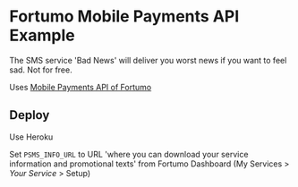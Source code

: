 # Fortumo Mobile Payments API Example

The SMS service 'Bad News' will deliver you worst news if you
want to feel sad. Not for free.

Uses [Mobile Payments API of Fortumo](http://developers.fortumo.com/mobile-payments-api/)

## Deploy

Use Heroku

Set `PSMS_INFO_URL` to URL 'where you can download your service information and promotional texts' from Fortumo Dashboard (My Services > _Your Service_ > Setup)
